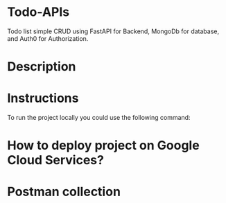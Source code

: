 # Todo-APIs
Todo list simple CRUD using FastAPI for Backend, MongoDb for database, and Auth0 for Authorization.

# Description



# Instructions
To run the project locally you could use the following command:

# How to deploy project on Google Cloud Services?




# Postman collection




